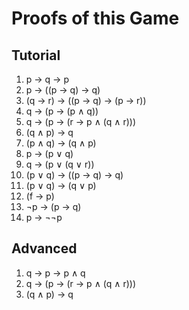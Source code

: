 # Proofs of this Game

## Tutorial

1. p → q → p
2. p → ((p → q) → q)
3. (q → r) → ((p → q) → (p → r))
4. q → (p → (p ∧ q))
5. q → (p → (r → p ∧ (q ∧ r)))
6. (q ∧ p) → q
7. (p ∧ q) → (q ∧ p)
8. p → (p ∨ q)
9. q → (p ∨ (q ∨ r))
10. (p ∨ q) → ((p → q) → q)
11. (p ∨ q) → (q ∨ p)
12. (f → p)
13. ¬p → (p → q)
14. p → ¬¬p

## Advanced

1. q → p → p ∧ q
2. q → (p → (r → p ∧ (q ∧ r)))
3. (q ∧ p) → q
